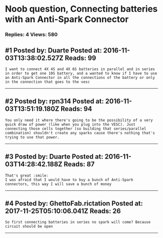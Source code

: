 # Noob question, Connecting batteries with an Anti-Spark Connector

### Replies: 4 Views: 580

## \#1 Posted by: Duarte Posted at: 2016-11-03T13:38:02.527Z Reads: 99

```
I want to connect 4X 4S and 4X 6S batteries in parallel and in series in order to get one 10S battery, and a wanted to know if I have to use an Anti-Spark Connector in all the connections of the battery or only in the connection that goes to the vesc
```

---
## \#2 Posted by: rpn314 Posted at: 2016-11-03T13:51:19.180Z Reads: 94

```
You only need it where there's going to be the possibility of a very quick draw of power (like when you plug into the VESC). Just connecting those cells together (so building that series/parallel combination) shouldn't create any sparks cause there's nothing that's trying to use that power.
```

---
## \#3 Posted by: Duarte Posted at: 2016-11-03T14:28:42.188Z Reads: 87

```
That's great :smile:
I was afraid that I would have to buy a bunch of Anti-Spark connectors, this way I will save a bunch of money
```

---
## \#4 Posted by: GhettoFab.rictation Posted at: 2017-11-25T05:10:06.041Z Reads: 26

```
So first connecting batteries in series no spark will come? Because circuit should be open
```

---
